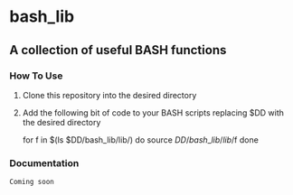 # bash\_lib
## A collection of useful BASH functions
### How To Use
1. Clone this repository into the desired directory
2. Add the following bit of code to your BASH scripts replacing $DD with the desired directory

	for f in $(ls $DD/bash\_lib/lib/)
		do source $DD/bash\_lib/lib/$f
	done
	
### Documentation
	Coming soon
